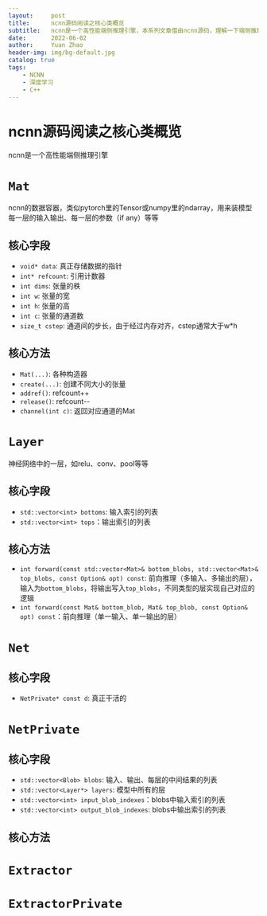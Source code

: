 ```yaml
---
layout:     post
title:      ncnn源码阅读之核心类概览
subtitle:   ncnn是一个高性能端侧推理引擎，本系列文章借由ncnn源码，理解一下端侧推理引擎的实现。本文是第一篇，从ncnn的核心类讲起，逐步了解ncnn的全貌
date:       2022-06-02
author:     Yuan Zhao
header-img: img/bg-default.jpg
catalog: true
tags:
    - NCNN
    - 深度学习
    - C++
---
```

# ncnn源码阅读之核心类概览

ncnn是一个高性能端侧推理引擎
# `Mat`
ncnn的数据容器，类似pytorch里的Tensor或numpy里的ndarray，用来装模型每一层的输入输出、每一层的参数（if any）等等
## 核心字段
* `void* data`: 真正存储数据的指针
* `int* refcount`: 引用计数器
* `int dims`: 张量的秩
* `int w`: 张量的宽
* `int h`: 张量的高
* `int c`: 张量的通道数
* `size_t cstep`: 通道间的步长，由于经过内存对齐，cstep通常大于w*h

## 核心方法
* `Mat(...)`: 各种构造器
* `create(...)`: 创建不同大小的张量
* `addref()`: refcount++
* `release()`: refcount--
* `channel(int c)`: 返回对应通道的Mat

# `Layer`
神经网络中的一层，如relu、conv、pool等等
## 核心字段
* `std::vector<int> bottoms`: 输入索引的列表
* `std::vector<int> tops`：输出索引的列表

## 核心方法
* `int forward(const std::vector<Mat>& bottom_blobs, std::vector<Mat>& top_blobs, const Option& opt) const`: 前向推理（多输入、多输出的层），输入为`bottom_blobs`，将输出写入`top_blobs`，不同类型的层实现自己对应的逻辑
* `int forward(const Mat& bottom_blob, Mat& top_blob, const Option& opt) const`：前向推理（单一输入、单一输出的层）

# `Net`
## 核心字段
* `NetPrivate* const d`: 真正干活的

# `NetPrivate`
## 核心字段
* `std::vector<Blob> blobs`: 输入、输出、每层的中间结果的列表
* `std::vector<Layer*> layers`: 模型中所有的层
* `std::vector<int> input_blob_indexes`：blobs中输入索引的列表
* `std::vector<int> output_blob_indexes`: blobs中输出索引的列表

## 核心方法


# `Extractor`
# `ExtractorPrivate`